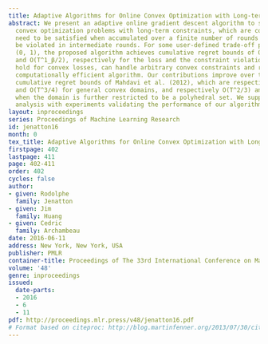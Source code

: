 ```yaml
---
title: Adaptive Algorithms for Online Convex Optimization with Long-term Constraints
abstract: We present an adaptive online gradient descent algorithm to solve online
  convex optimization problems with long-term constraints, which are constraints that
  need to be satisfied when accumulated over a finite number of rounds T, but can
  be violated in intermediate rounds. For some user-defined trade-off parameter βin
  (0, 1), the proposed algorithm achieves cumulative regret bounds of O(T^maxβ,1_β)
  and O(T^1_β/2), respectively for the loss and the constraint violations. Our results
  hold for convex losses, can handle arbitrary convex constraints and rely on a single
  computationally efficient algorithm. Our contributions improve over the best known
  cumulative regret bounds of Mahdavi et al. (2012), which are respectively O(T^1/2)
  and O(T^3/4) for general convex domains, and respectively O(T^2/3) and O(T^2/3)
  when the domain is further restricted to be a polyhedral set. We supplement the
  analysis with experiments validating the performance of our algorithm in practice.
layout: inproceedings
series: Proceedings of Machine Learning Research
id: jenatton16
month: 0
tex_title: Adaptive Algorithms for Online Convex Optimization with Long-term Constraints
firstpage: 402
lastpage: 411
page: 402-411
order: 402
cycles: false
author:
- given: Rodolphe
  family: Jenatton
- given: Jim
  family: Huang
- given: Cedric
  family: Archambeau
date: 2016-06-11
address: New York, New York, USA
publisher: PMLR
container-title: Proceedings of The 33rd International Conference on Machine Learning
volume: '48'
genre: inproceedings
issued:
  date-parts:
  - 2016
  - 6
  - 11
pdf: http://proceedings.mlr.press/v48/jenatton16.pdf
# Format based on citeproc: http://blog.martinfenner.org/2013/07/30/citeproc-yaml-for-bibliographies/
---
```

